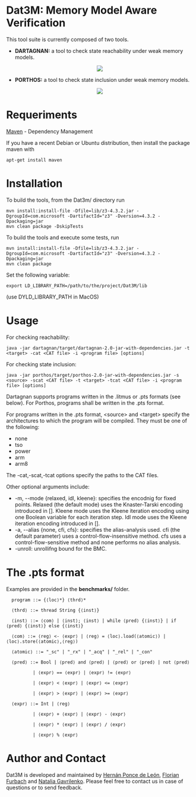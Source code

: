 # Dat3M: Memory Model Aware Verification

This tool suite is currently composed of two tools.

* **DARTAGNAN:** a tool to check state reachability under weak memory models.

<p align="center"> 
<img src="https://github.com/hernanponcedeleon/Dat3M/blob/master/dartagnan/extras/dartagnan_small.jpg">
</p>

* **PORTHOS:** a tool to check state inclusion under weak memory models.

<p align="center"> 
<img src="https://github.com/hernanponcedeleon/Dat3M/blob/master/dartagnan/extras/porthos_small.jpg">
</p>

Requeriments
======
[Maven](https://maven.apache.org/) - Dependency Management

If you have a recent Debian or Ubuntu distribution, then install the package maven with 
```
apt-get install maven
```

Installation
======
To build the tools, from the Dat3m/ directory run
```
mvn install:install-file -Dfile=lib/z3-4.3.2.jar -DgroupId=com.microsoft -DartifactId="z3" -Dversion=4.3.2 -Dpackaging=jar
mvn clean package -DskipTests
```
To build the tools and execute some tests, run
```
mvn install:install-file -Dfile=lib/z3-4.3.2.jar -DgroupId=com.microsoft -DartifactId="z3" -Dversion=4.3.2 -Dpackaging=jar
mvn clean package
```
Set the following variable:
```
export LD_LIBRARY_PATH=/path/to/the/project/Dat3M/lib
```
(use DYLD_LIBRARY_PATH in MacOS)

Usage
======
For checking reachability:
```
java -jar dartagnan/target/dartagnan-2.0-jar-with-dependencies.jar -t <target> -cat <CAT file> -i <program file> [options]
```
For checking state inclusion:
```
java -jar porthos/target/porthos-2.0-jar-with-dependencies.jar -s <source> -scat <CAT file> -t <target> -tcat <CAT file> -i <program file> [options]
```
Dartagnan supports programs written in the .litmus or .pts formats (see below). For Porthos, programs shall be written in the .pts format.

For programs written in the .pts format, \<source> and \<target> specify the architectures to which the program will be compiled. They must be one of the following: 
- none
- tso
- power
- arm
- arm8

The -cat,-scat,-tcat options specify the paths to the CAT files.

Other optional arguments include:
- -m, --mode {relaxed, idl, kleene}: specifies the encodnig for fixed points. Relaxed (the default mode) uses the Knaster-Tarski encoding introduced in []. Kleene mode uses the Kleene iteration encoding using one Boolean variable for each iteration step. Idl mode uses the Kleene iteration encoding introduced in []. 
- -a, --alias {none, cfi, cfs}: specifies the alias-analysis used. cfi (the default parameter) uses a control-flow-insensitive method. cfs uses a control-flow-sensitive method and none performs no alias analysis.
- -unroll: unrollifng bound for the BMC.

The .pts format
======

Examples are provided in the **benchmarks/** folder.
```
  program ::= {⟨loc⟩*} ⟨thrd⟩*

  ⟨thrd⟩ ::= thread String {⟨inst⟩}

  ⟨inst⟩ ::= ⟨com⟩ | ⟨inst⟩; ⟨inst⟩ | while ⟨pred⟩ {⟨inst⟩} | if ⟨pred⟩ {⟨inst⟩} else {⟨inst⟩}

  ⟨com⟩ ::= ⟨reg⟩ <- ⟨expr⟩ | ⟨reg⟩ = ⟨loc⟩.load(⟨atomic⟩) | ⟨loc⟩.store(⟨atomic⟩,⟨reg⟩)
  
  ⟨atomic⟩ ::= "_sc" | "_rx" | "_acq" | "_rel" | "_con"
  
  ⟨pred⟩ ::= Bool | ⟨pred⟩ and ⟨pred⟩ | ⟨pred⟩ or ⟨pred⟩ | not ⟨pred⟩ 
  
          | ⟨expr⟩ == ⟨expr⟩ | ⟨expr⟩ != ⟨expr⟩
          
          | ⟨expr⟩ < ⟨expr⟩ | ⟨expr⟩ <= ⟨expr⟩
          
          | ⟨expr⟩ > ⟨expr⟩ | ⟨expr⟩ >= ⟨expr⟩
  
  ⟨expr⟩ ::= Int | ⟨reg⟩
  
          | ⟨expr⟩ + ⟨expr⟩ | ⟨expr⟩ - ⟨expr⟩
  
          | ⟨expr⟩ * ⟨expr⟩ | ⟨expr⟩ / ⟨expr⟩
          
          | ⟨expr⟩ % ⟨expr⟩ 
  ```

Author and Contact
======
Dat3M is developed and maintained by [Hernán Ponce de León](mailto:ponce@fortiss.org), [Florian Furbach](mailto:f.furbach@tu-braunschweig.de) and [Natalia Gavrilenko](mailto:natalia.gavrilenko@aalto.fi). Please feel free to contact us in case of questions or to send feedback.
